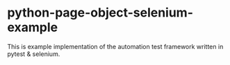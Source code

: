 # python-page-object-selenium-example

This is example implementation of the automation test framework written in pytest & selenium.
